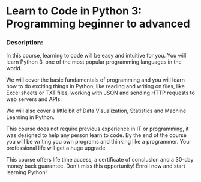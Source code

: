 # Learn to Code in Python 3: Programming beginner to advanced

### Description:
In this course, learning to code will be easy and intuitive for you. You will learn Python 3, one of the most popular programming languages in the world.

We will cover the basic fundamentals of programming and you will learn how to do exciting things in Python, like reading and writing on files, like Excel sheets or TXT files, working with JSON and sending HTTP requests to web servers and APIs.

We will also cover a little bit of Data Visualization, Statistics and Machine Learning in Python.

This course does not require previous experience in IT or programming, it was designed to help any person learn to code. By the end of the course you will be writing you own programs and thinking like a programmer. Your professional life will get a huge upgrade.

This course offers life time access, a certificate of conclusion and a 30-day money back guarantee. Don't miss this opportunity! Enroll now and start learning Python!
